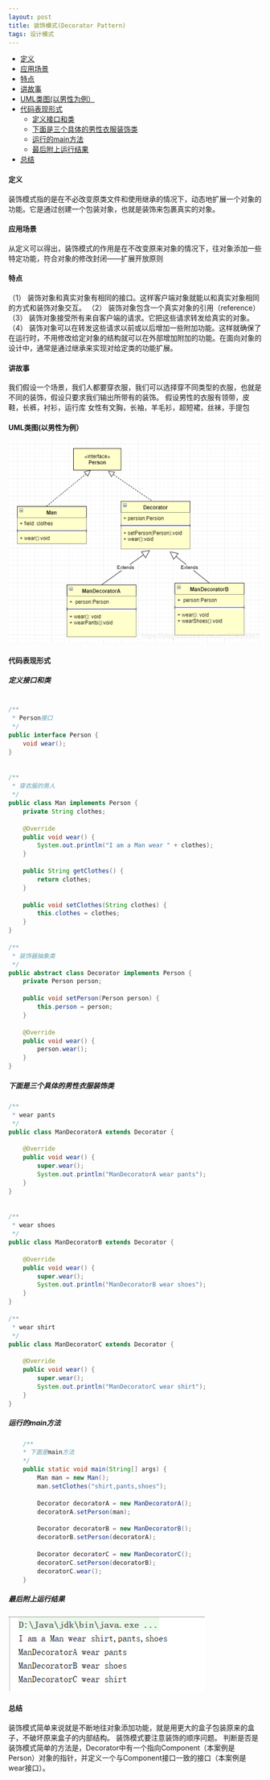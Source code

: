 ```yaml
---
layout: post
title: 装饰模式(Decorator Pattern)
tags: 设计模式   
---
```

<!-- TOC -->

- [定义](#定义)
- [应用场景](#应用场景)
- [特点](#特点)
- [讲故事](#讲故事)
- [UML类图(以男性为例）](#uml类图以男性为例)
- [代码表现形式](#代码表现形式)
    - [定义接口和类](#定义接口和类)
    - [下面是三个具体的男性衣服装饰类](#下面是三个具体的男性衣服装饰类)
    - [运行的main方法](#运行的main方法)
    - [最后附上运行结果](#最后附上运行结果)
- [总结](#总结)

<!-- /TOC -->


#### 定义
装饰模式指的是在不必改变原类文件和使用继承的情况下，动态地扩展一个对象的功能。它是通过创建一个包装对象，也就是装饰来包裹真实的对象。

#### 应用场景
从定义可以得出，装饰模式的作用是在不改变原来对象的情况下，往对象添加一些特定功能，符合对象的修改封闭——扩展开放原则

#### 特点
（1） 装饰对象和真实对象有相同的接口。这样客户端对象就能以和真实对象相同的方式和装饰对象交互。
（2） 装饰对象包含一个真实对象的引用（reference）
（3） 装饰对象接受所有来自客户端的请求。它把这些请求转发给真实的对象。
（4） 装饰对象可以在转发这些请求以前或以后增加一些附加功能。这样就确保了在运行时，不用修改给定对象的结构就可以在外部增加附加的功能。在面向对象的设计中，通常是通过继承来实现对给定类的功能扩展。

#### 讲故事
我们假设一个场景，我们人都要穿衣服，我们可以选择穿不同类型的衣服，也就是不同的装饰，假设只要求我们输出所带有的装饰。
假设男性的衣服有领带，皮鞋，长裤，衬衫，运行库
女性有文胸，长袖，羊毛衫，超短裙，丝袜，手提包

#### UML类图(以男性为例）
![在这里插入图片描述](/images/posts/myBlog/2019-03-15-Design-Patterns-Decorator-1.png)
#### 代码表现形式
##### 定义接口和类
```java

/**
 * Person接口
 */
public interface Person {
    void wear();
}


/**
 * 穿衣服的男人
 */
public class Man implements Person {
    private String clothes;

    @Override
    public void wear() {
        System.out.println("I am a Man wear " + clothes);
    }

    public String getClothes() {
        return clothes;
    }

    public void setClothes(String clothes) {
        this.clothes = clothes;
    }
}

/**
 * 装饰器抽象类
 */
public abstract class Decorator implements Person {
    private Person person;

    public void setPerson(Person person) {
        this.person = person;
    }

    @Override
    public void wear() {
        person.wear();
    }
}
```

##### 下面是三个具体的男性衣服装饰类
```java
/**
 * wear pants
 */
public class ManDecoratorA extends Decorator {

    @Override
    public void wear() {
        super.wear();
        System.out.println("ManDecoratorA wear pants");
    }
}


/**
 * wear shoes
 */
public class ManDecoratorB extends Decorator {

    @Override
    public void wear() {
        super.wear();
        System.out.println("ManDecoratorB wear shoes");
    }
}

/**
 * wear shirt
 */
public class ManDecoratorC extends Decorator {

    @Override
    public void wear() {
        super.wear();
        System.out.println("ManDecoratorC wear shirt");
    }
}


```

##### 运行的main方法
```java
	/**
	* 下面是main方法
	*/
    public static void main(String[] args) {
        Man man = new Man();
        man.setClothes("shirt,pants,shoes");

        Decorator decoratorA = new ManDecoratorA();
        decoratorA.setPerson(man);

        Decorator decoratorB = new ManDecoratorB();
        decoratorB.setPerson(decoratorA);

        Decorator decoratorC = new ManDecoratorC();
        decoratorC.setPerson(decoratorB);
        decoratorC.wear();
    }
```

##### 最后附上运行结果
![在这里插入图片描述](/images\posts\myBlog\2019-03-15-Design-Patterns-Decorator-2.png)

#### 总结
装饰模式简单来说就是不断地往对象添加功能，就是用更大的盒子包装原来的盒子，不破坏原来盒子的内部结构。
装饰模式要注意装饰的顺序问题。
判断是否是装饰模式简单的方法是，Decorator中有一个指向Component（本案例是Person）对象的指针，并定义一个与Component接口一致的接口（本案例是wear接口）。
